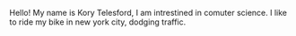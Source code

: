 Hello! My name is Kory Telesford, I am intrestined in comuter science. 
I like to ride my bike in new york city, dodging traffic.